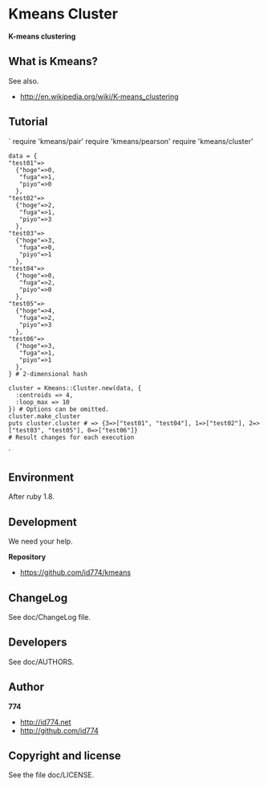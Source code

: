 Kmeans Cluster
==============

**K-means clustering**


What is Kmeans?
---------------

See also.

+ http://en.wikipedia.org/wiki/K-means_clustering


Tutorial
--------

`
    require 'kmeans/pair'
    require 'kmeans/pearson'
    require 'kmeans/cluster'

    data = {
    "test01"=>
      {"hoge"=>0,
       "fuga"=>1,
       "piyo"=>0
      },
    "test02"=>
      {"hoge"=>2,
       "fuga"=>1,
       "piyo"=>3
      },
    "test03"=>
      {"hoge"=>3,
       "fuga"=>0,
       "piyo"=>1
      },
    "test04"=>
      {"hoge"=>0,
       "fuga"=>2,
       "piyo"=>0
      },
    "test05"=>
      {"hoge"=>4,
       "fuga"=>2,
       "piyo"=>3
      },
    "test06"=>
      {"hoge"=>3,
       "fuga"=>1,
       "piyo"=>1
      },
    } # 2-dimensional hash

    cluster = Kmeans::Cluster.new(data, {
      :centroids => 4,
      :loop_max => 10
    }) # Options can be omitted.
    cluster.make_cluster
    puts cluster.cluster # => {3=>["test01", "test04"], 1=>["test02"], 2=>["test03", "test05"], 0=>["test06"]}
    # Result changes for each execution
`


Environment
-----------

After ruby 1.8.


Development
-----------

We need your help.

**Repository**

+ https://github.com/id774/kmeans


ChangeLog
---------

See doc/ChangeLog file.


Developers
----------

See doc/AUTHORS.


Author
------

**774**

+ http://id774.net
+ http://github.com/id774


Copyright and license
---------------------

See the file doc/LICENSE.


